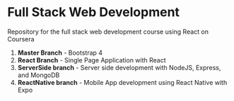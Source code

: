 # Full Stack Web Development
Repository for the full stack web development course using React on Coursera
1. **Master Branch** - Bootstrap 4
2. **React Branch** - Single Page Application with React
3. **ServerSide branch** - Server side development with NodeJS, Express, and MongoDB
4. **ReactNative branch** - Mobile App development using React Native with Expo
